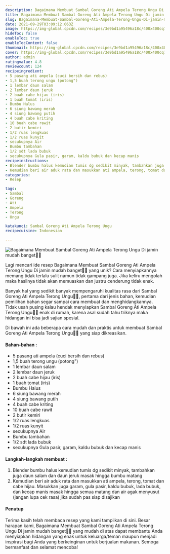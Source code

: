 ```yaml
---
description: Bagaimana Membuat Sambal Goreng Ati Ampela Terong Ungu Di jamin mudah banget"
title: Bagaimana Membuat Sambal Goreng Ati Ampela Terong Ungu Di jamin mudah banget
slug: Bagaimana-Membuat-Sambal-Goreng-Ati-Ampela-Terong-Ungu-Di-jamin-mudah-banget
date: 2021-09-29T03:09:12.063Z
image: https://img-global.cpcdn.com/recipes/3e9bd1a95496a18c/400x400cq70/photo.jpg
hideToc: false
enableToc: true
enableTocContent: false
thumbnail: https://img-global.cpcdn.com/recipes/3e9bd1a95496a18c/400x400cq70/photo.jpg
cover: https://img-global.cpcdn.com/recipes/3e9bd1a95496a18c/400x400cq70/photo.jpg
author: admin
ratingvalue: 4.8
reviewcount: 124
recipeingredient:
- 5 pasang ati ampela (cuci bersih dan rebus)
- 1,5 buah terong ungu (potong")
- 1 lembar daun salam
- 2 lembar daun jeruk
- 2 buah cabe hijau (iris)
- 1 buah tomat (iris)
- Bumbu Halus
- 6 siung bawang merah
- 4 siung bawang putih
- 4 buah cabe kriting
- 10 buah cabe rawit
- 2 butir kemiri
- 1/2 ruas lengkuas
- 1/2 ruas kunyit
- secukupnya Air
- Bumbu tambahan
- 1/2 sdt lada bubuk
- secukupnya Gula pasir, garam, kaldu bubuk dan kecap manis
recipeinstructions:
- Blender bumbu halus kemudian tumis dg sedikit minyak, tambahkan juga daun salam dan daun jeruk masak hingga bumbu matang
- Kemudian beri air aduk rata dan masukkan ati ampela, terong, tomat dan cabe hijau. Masukkan juga garam, gula pasir, kaldu bubuk, lada bubuk, dan kecap manis masak hingga semua matang dan air agak menyusut (jangan lupa cek rasa) jika sudah pas siap disajikan
categories:
- Resep

tags:
- Sambal
- Goreng
- Ati
- Ampela
- Terong
- Ungu

katakunci: Sambal Goreng Ati Ampela Terong Ungu
recipecuisine: Indonesian

---
```


![Bagaimana Membuat Sambal Goreng Ati Ampela Terong Ungu Di jamin mudah banget👩‍🍳](https://img-global.cpcdn.com/recipes/3e9bd1a95496a18c/400x400cq70/photo.jpg)

Lagi mencari ide resep Bagaimana Membuat Sambal Goreng Ati Ampela Terong Ungu Di jamin mudah banget👩‍🍳 yang unik? Cara menyiapkannya memang tidak terlalu sulit namun tidak gampang juga. Jika keliru mengolah maka hasilnya tidak akan memuaskan dan justru cenderung tidak enak.

Banyak hal yang sedikit banyak mempengaruhi kualitas rasa dari Sambal Goreng Ati Ampela Terong Ungu👩‍🍳, pertama dari jenis bahan, kemudian pemilihan bahan segar sampai cara membuat dan menghidangkannya. Tidak usah pusing kalau hendak menyiapkan Sambal Goreng Ati Ampela Terong Ungu👩‍🍳 enak di rumah, karena asal sudah tahu triknya maka hidangan ini bisa jadi sajian spesial.

Di bawah ini ada beberapa cara mudah dan praktis untuk membuat Sambal Goreng Ati Ampela Terong Ungu👩‍🍳 yang siap dikreasikan.

<!--inarticleads1-->

#### Bahan-bahan :

- 5 pasang ati ampela (cuci bersih dan rebus)
- 1,5 buah terong ungu (potong")
- 1 lembar daun salam
- 2 lembar daun jeruk
- 2 buah cabe hijau (iris)
- 1 buah tomat (iris)
- Bumbu Halus
- 6 siung bawang merah
- 4 siung bawang putih
- 4 buah cabe kriting
- 10 buah cabe rawit
- 2 butir kemiri
- 1/2 ruas lengkuas
- 1/2 ruas kunyit
- secukupnya Air
- Bumbu tambahan
- 1/2 sdt lada bubuk
- secukupnya Gula pasir, garam, kaldu bubuk dan kecap manis

<!--inarticleads2-->

#### Langkah-langkah membuat :

1. Blender bumbu halus kemudian tumis dg sedikit minyak, tambahkan juga daun salam dan daun jeruk masak hingga bumbu matang
1. Kemudian beri air aduk rata dan masukkan ati ampela, terong, tomat dan cabe hijau. Masukkan juga garam, gula pasir, kaldu bubuk, lada bubuk, dan kecap manis masak hingga semua matang dan air agak menyusut (jangan lupa cek rasa) jika sudah pas siap disajikan

#### Penutup

Terima kasih telah membaca resep yang kami tampilkan di sini. Besar harapan kami, Bagaimana Membuat Sambal Goreng Ati Ampela Terong Ungu Di jamin mudah banget👩‍🍳 yang mudah di atas dapat membantu Anda menyiapkan hidangan yang enak untuk keluarga/teman maupun menjadi inspirasi bagi Anda yang berkeinginan untuk berjualan makanan. Semoga bermanfaat dan selamat mencoba!